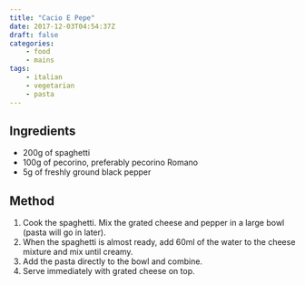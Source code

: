 ```yaml
---
title: "Cacio E Pepe"
date: 2017-12-03T04:54:37Z
draft: false
categories:
    - food
    - mains
tags:
    - italian
    - vegetarian
    - pasta
---
```



<!--more-->

## Ingredients

* 200g of spaghetti
* 100g of pecorino, preferably pecorino Romano
* 5g of freshly ground black pepper

## Method

1. Cook the spaghetti. Mix the grated cheese and pepper in a large bowl (pasta will go in later).
1. When the spaghetti is almost ready, add 60ml of the water to the cheese mixture and mix until creamy.
1. Add the pasta directly to the bowl and combine.
1. Serve immediately with grated cheese on top.